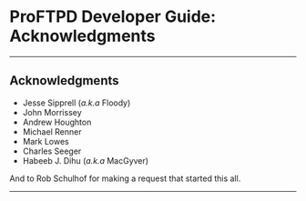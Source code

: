 # ProFTPD Developer Guide: Acknowledgments

---

## Acknowledgments

* Jesse Sipprell (_a.k.a_ Floody)
* John Morrissey
* Andrew Houghton
* Michael Renner
* Mark Lowes
* Charles Seeger
* Habeeb J. Dihu (_a.k.a_ MacGyver)

And to Rob Schulhof for making a request that started this all.

---
